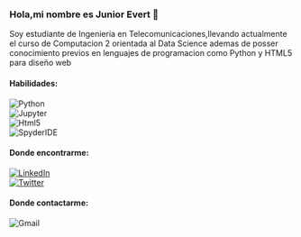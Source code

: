 ### Hola,mi nombre es Junior Evert 👋

<!--
**juniorcabana/juniorcabana** is a ✨ _special_ ✨ repository because its `README.md` (this file) appears on your GitHub profile. --->

Soy estudiante de Ingenieria en Telecomunicaciones,llevando actualmente el curso de Computacion 2 orientada al Data Science ademas de posser conocimiento previos en lenguajes de programacion como Python y HTML5 para diseño web

#### Habilidades:
![Python](https://img.shields.io/badge/Python-3776AB?style=for-the-badge&logo=python&logoColor=white&labelColor=101010)</br>
![Jupyter](https://img.shields.io/badge/Jupyter-F37626?style=for-the-badge&logo=jupyter&logoColor=white&labelColor=101010)</br>
![Html5](https://img.shields.io/badge/Html5-E34F26?style=for-the-badge&logo=html5&logoColor=white&labelColor=101010)</br>
![SpyderIDE](https://img.shields.io/badge/SpyderIDE-FF0000?style=for-the-badge&logo=spyderide&logoColor=white&labelColor=101010)</br>

#### Donde encontrarme:
[![LinkedIn](https://img.shields.io/badge/LinkedIn-Junior_Evert_Cabana_Taco-0077B5?style=for-the-badge&logo=linkedin&logoColor=white&labelColor=101010)](https://www.linkedin.com/in/junior-evert-cabana-taco-86a7a9242/)</br>
[![Twitter](https://img.shields.io/badge/Twitter-@EverTaco-1DA1F2?style=for-the-badge&logo=twitter&logoColor=white&labelColor=101010)](https://twitter.com/EvertTaco)</br>

#### Donde contactarme:
![Gmail](https://img.shields.io/badge/Gmail-jcabanat@unsa.edu.pe-FF0000?style=for-the-badge&logo=gmail&logoColor=white&labelColor=101010)</br>
